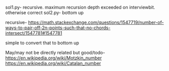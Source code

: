 sol1.py- recursive. maximum recursion depth exceeded on interviewbit. otherwise correct
sol2.py- bottom up


recursive-
https://math.stackexchange.com/questions/1547719/number-of-ways-to-pair-off-2n-points-such-that-no-chords-intersect/1547781#1547781


simple to convert that to bottom up


May/may not be directly related but good/todo-
https://en.wikipedia.org/wiki/Motzkin_number
https://en.wikipedia.org/wiki/Catalan_number

